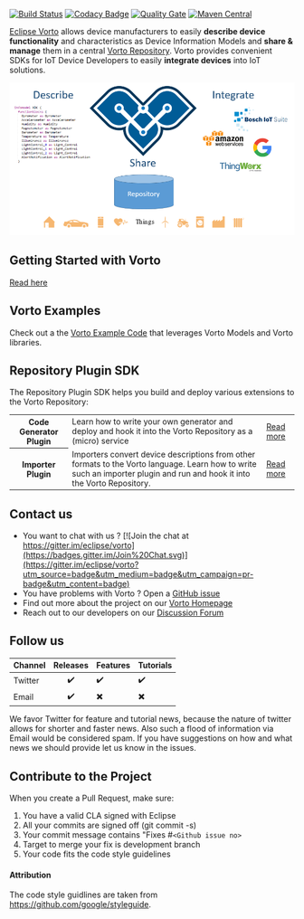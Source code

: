 [![Build Status](https://travis-ci.org/eclipse/vorto.svg?branch=development)](https://travis-ci.org/eclipse/vorto)
[![Codacy Badge](https://api.codacy.com/project/badge/Grade/bb310438f9684fd0b133eb8bebf14ee1)](https://www.codacy.com/app/alexander-edelmann/vorto?utm_source=github.com&amp;utm_medium=referral&amp;utm_content=eclipse/vorto&amp;utm_campaign=Badge_Grade)
[![Quality Gate](https://sonarcloud.io/api/project_badges/measure?project=org.eclipse.vorto%3Aparent&metric=alert_status)](https://sonarcloud.io/dashboard?id=org.eclipse.vorto%3Aparent)
[![Maven Central](https://maven-badges.herokuapp.com/maven-central/org.eclipse.vorto/parent/badge.svg)](https://maven-badges.herokuapp.com/maven-central/org.eclipse.vorto/parent)

[Eclipse Vorto](http://www.eclipse.org/vorto) allows device manufacturers to easily **describe device functionality** and characteristics as Device Information Models and **share & manage** them in a central [Vorto Repository](http://vorto.eclipse.org). Vorto provides convenient SDKs for IoT Device Developers to easily **integrate devices** into IoT solutions. 

<img src="docs/images/vorto_cover.png"/>


## Getting Started with Vorto

[Read here](docs/gettingstarted.md)

## Vorto Examples

Check out a the [Vorto Example Code](https://www.github.com/eclipse/vorto-examples) that leverages Vorto Models and Vorto libraries.

## Repository Plugin SDK

The Repository Plugin SDK helps you build and deploy various extensions to the Vorto Repository:

<table>
	<tr>
		<th>Code Generator Plugin</th>
		<td>Learn how to write your own generator and deploy and hook it into the Vorto Repository as a (micro) service</td>
		<td><a href="plugin-sdk/Readme.md">Read more</a></td>
	</tr>
	<tr>
		<th>Importer Plugin</th>
		<td>Importers convert device descriptions from other formats to the Vorto language. Learn how to write such an importer plugin and run and hook it into the Vorto Repository.</td>
		<td><a href="repository/repository-importer/Readme.md">Read more</a></td>
	</tr>
</table>

## Contact us
 - You want to chat with us ? [![Join the chat at https://gitter.im/eclipse/vorto](https://badges.gitter.im/Join%20Chat.svg)](https://gitter.im/eclipse/vorto?utm_source=badge&utm_medium=badge&utm_campaign=pr-badge&utm_content=badge)
 - You have problems with Vorto ? Open a [GitHub issue](https://github.com/eclipse/vorto/issues)
 - Find out more about the project on our [Vorto Homepage](http://www.eclipse.org/vorto)
 - Reach out to our developers on our [Discussion Forum](http://eclipse.org/forums/eclipse.vorto) 

## Follow us

| Channel | Releases           | Features                 | Tutorials                |
|:--------|:------------------:|:-------------------------|--------------------------|
| Twitter | :heavy_check_mark: | :heavy_check_mark:       | :heavy_check_mark:       |
| Email   | :heavy_check_mark: | :heavy_multiplication_x: | :heavy_multiplication_x: |

We favor Twitter for feature and tutorial news, because the nature of twitter allows for shorter and faster news. 
Also such a flood of information via Email would be considered spam. 
If you have suggestions on how and what news we should provide let us know in the issues.

## Contribute to the Project

When you create a Pull Request, make sure:

1. You have a valid CLA signed with Eclipse
2. All your commits are signed off (git commit -s)
3. Your commit message contains "Fixes #`<Github issue no>`
4. Target to merge your fix is development branch
5. Your code fits the code style guidelines


#### Attribution
The code style guidlines are taken from https://github.com/google/styleguide.



